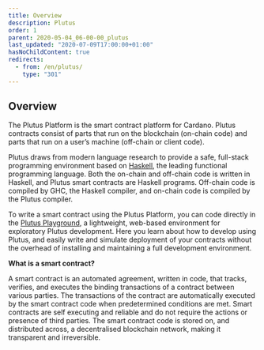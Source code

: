 ```yaml
---
title: Overview
description: Plutus
order: 1
parent: 2020-05-04_06-00-00_plutus
last_updated: "2020-07-09T17:00:00+01:00"
hasNoChildContent: true
redirects:
  - from: /en/plutus/
    type: "301"
---
```

## Overview

The Plutus Platform is the smart contract platform for Cardano. Plutus contracts consist of parts that run on the blockchain (on-chain code) and parts that run on a user’s machine (off-chain or client code).

Plutus draws from modern language research to provide a safe, full-stack programming environment based on [Haskell](https://www.haskell.org/), the leading functional programming language. Both the on-chain and off-chain code is written in Haskell, and Plutus smart contracts are Haskell programs. Off-chain code is compiled by GHC, the Haskell compiler, and on-chain code is compiled by the Plutus compiler.

To write a smart contract using the Plutus Platform, you can code directly in the [Plutus Playground](https://playground.plutus.iohkdev.io), a lightweight, web-based environment for exploratory Plutus development. Here you learn about how to develop using Plutus, and easily write and simulate deployment of your contracts without the overhead of installing and maintaining a full development environment.

**What is a smart contract?**

A smart contract is an automated agreement, written in code, that tracks, verifies, and executes the binding transactions of a contract between various parties. The transactions of the contract are automatically executed by the smart contract code when predetermined conditions are met. Smart contracts are self executing and reliable and do not require the actions or presence of third parties. The smart contract code is stored on, and distributed across, a decentralised blockchain network, making it transparent and irreversible. 
